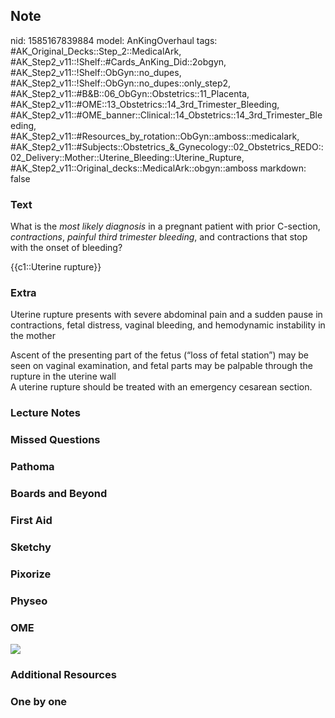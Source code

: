 ## Note
nid: 1585167839884
model: AnKingOverhaul
tags: #AK_Original_Decks::Step_2::MedicalArk, #AK_Step2_v11::!Shelf::#Cards_AnKing_Did::2obgyn, #AK_Step2_v11::!Shelf::ObGyn::no_dupes, #AK_Step2_v11::!Shelf::ObGyn::no_dupes::only_step2, #AK_Step2_v11::#B&B::06_ObGyn::Obstetrics::11_Placenta, #AK_Step2_v11::#OME::13_Obstetrics::14_3rd_Trimester_Bleeding, #AK_Step2_v11::#OME_banner::Clinical::14_Obstetrics::14_3rd_Trimester_Bleeding, #AK_Step2_v11::#Resources_by_rotation::ObGyn::amboss::medicalark, #AK_Step2_v11::#Subjects::Obstetrics_&_Gynecology::02_Obstetrics_REDO::02_Delivery::Mother::Uterine_Bleeding::Uterine_Rupture, #AK_Step2_v11::Original_decks::MedicalArk::obgyn::amboss
markdown: false

### Text
What is the <i>most likely diagnosis</i> in a pregnant patient with
prior C-section, <i>contractions</i>, <i>painful third trimester
bleeding</i>, and contractions that stop with the onset of
bleeding?
<div>
  {{c1::Uterine rupture}}
</div>

### Extra
Uterine rupture presents with severe abdominal pain and a sudden
pause in contractions, fetal distress, vaginal bleeding, and
hemodynamic instability in the mother
<div>
  Ascent of the presenting part of the fetus (“loss of fetal
  station”) may be seen on vaginal examination, and fetal parts may
  be palpable through the rupture in the uterine wall
  <div>
    A uterine rupture should be treated with an emergency cesarean
    section.
  </div>
</div>

### Lecture Notes


### Missed Questions


### Pathoma


### Boards and Beyond


### First Aid


### Sketchy


### Pixorize


### Physeo


### OME
<div class="ome-widget">
  <a href=
  "https://onlinemeded.org/spa/obstetrics/3rd-trimester-bleeding/acquire?ref=anki">
  <img src="_OME_AnkiFlashcards_Lesson_3.png"></a>
</div>

### Additional Resources


### One by one

